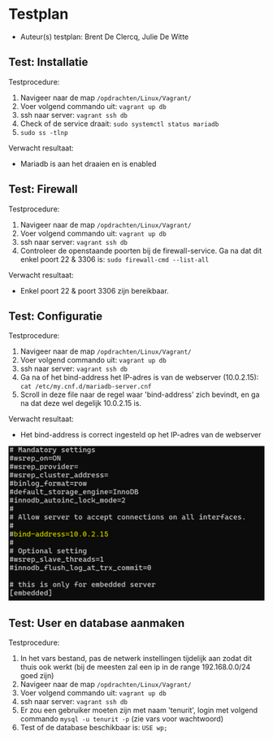 # Testplan

- Auteur(s) testplan: Brent De Clercq, Julie De Witte

## Test: Installatie

Testprocedure:

1. Navigeer naar de map `/opdrachten/Linux/Vagrant/`
2. Voer volgend commando uit: `vagrant up db`
3. ssh naar server: `vagrant ssh db`
4. Check of de service draait: `sudo systemctl status mariadb`
5. `sudo ss -tlnp`

Verwacht resultaat:

- Mariadb is aan het draaien en is enabled

<!-- Voeg hier eventueel een screenshot van het verwachte resultaat in. -->

## Test: Firewall

Testprocedure:

1. Navigeer naar de map `/opdrachten/Linux/Vagrant/`
2. Voer volgend commando uit: `vagrant up db`
3. ssh naar server: `vagrant ssh db`
4. Controleer de openstaande poorten bij de firewall-service. Ga na dat dit enkel poort 22 & 3306 is: `sudo firewall-cmd --list-all`

Verwacht resultaat:

- Enkel poort 22 & poort 3306 zijn bereikbaar.

## Test: Configuratie

Testprocedure:

1. Navigeer naar de map `/opdrachten/Linux/Vagrant/`
2. Voer volgend commando uit: `vagrant up db`
3. ssh naar server: `vagrant ssh db`
4. Ga na of het bind-address het IP-adres is van de webserver (10.0.2.15): `cat /etc/my.cnf.d/mariadb-server.cnf`
5. Scroll in deze file naar de regel waar 'bind-address' zich bevindt, en ga na dat deze wel degelijk 10.0.2.15 is.

Verwacht resultaat:

- Het bind-address is correct ingesteld op het IP-adres van de webserver

<!-- Voeg hier eventueel een screenshot van het verwachte resultaat in. -->

<!-- Voeg hier eventueel een screenshot van het verwachte resultaat in. -->

![FirewallPorts](./img/DatabaseConfig.png)

## Test: User en database aanmaken

Testprocedure:

1. In het vars bestand, pas de netwerk instellingen tijdelijk aan zodat dit thuis ook werkt (bij de meesten zal een ip in de range 192.168.0.0/24 goed zijn)
2. Navigeer naar de map `/opdrachten/Linux/Vagrant/`
3. Voer volgend commando uit: `vagrant up db`
4. ssh naar server: `vagrant ssh db`
5. Er zou een gebruiker moeten zijn met naam 'tenurit', login met volgend commando `mysql -u tenurit -p` (zie vars voor wachtwoord)
6. Test of de database beschikbaar is: `USE wp;`

